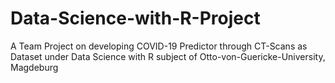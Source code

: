 # Data-Science-with-R-Project
A Team Project on developing COVID-19 Predictor through CT-Scans as Dataset under Data Science with R subject of Otto-von-Guericke-University, Magdeburg

